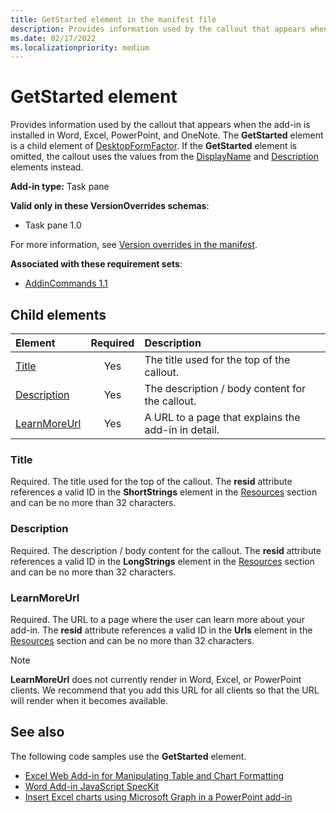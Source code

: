 ```yaml
---
title: GetStarted element in the manifest file
description: Provides information used by the callout that appears when the add-in is installed in Word, Excel, PowerPoint, and OneNote.
ms.date: 02/17/2022
ms.localizationpriority: medium
---
```


# GetStarted element

Provides information used by the callout that appears when the add-in is installed in Word, Excel, PowerPoint, and OneNote. The **GetStarted** element is a child element of [DesktopFormFactor](desktopformfactor.md). If the **GetStarted** element is omitted, the callout uses the values from the [DisplayName](displayname.md) and [Description](description.md) elements instead.

**Add-in type:** Task pane

**Valid only in these VersionOverrides schemas**:

- Task pane 1.0

For more information, see [Version overrides in the manifest](../../develop/add-in-manifests.md#version-overrides-in-the-manifest).

**Associated with these requirement sets**:

- [AddinCommands 1.1](../requirement-sets/add-in-commands-requirement-sets.md)

## Child elements

| Element                       | Required | Description                                        |
|:------------------------------|:--------:|:---------------------------------------------------|
| [Title](#title)               | Yes      | The title used for the top of the callout.     |
| [Description](#description)   | Yes      | The description / body content for the callout.|
| [LearnMoreUrl](#learnmoreurl) | Yes       | A URL to a page that explains the add-in in detail.   |

### Title 

Required. The title used for the top of the callout. The **resid** attribute references a valid ID in the **ShortStrings** element in the [Resources](resources.md) section and can be no more than 32 characters.

### Description

Required. The description / body content for the callout. The **resid** attribute references a valid ID in the **LongStrings** element in the [Resources](resources.md) section and can be no more than 32 characters.

### LearnMoreUrl

Required. The URL to a page where the user can learn more about your add-in. The **resid** attribute references a valid ID in the **Urls** element in the [Resources](resources.md) section and can be no more than 32 characters.

> [!NOTE]
> **LearnMoreUrl** does not currently render in Word, Excel, or PowerPoint clients. We recommend that you add this URL for all clients so that the URL will render when it becomes available. 

## See also

The following code samples use the **GetStarted** element.

* [Excel Web Add-in for Manipulating Table and Chart Formatting](https://github.com/OfficeDev/Excel-Add-in-JavaScript-SalesTracker)
* [Word Add-in JavaScript SpecKit](https://github.com/OfficeDev/Word-Add-in-JS-SpecKit)
* [Insert Excel charts using Microsoft Graph in a PowerPoint add-in](https://github.com/OfficeDev/PowerPoint-Add-in-Microsoft-Graph-ASPNET-InsertChart)
